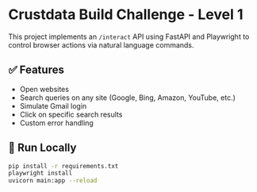 # Crustdata Build Challenge - Level 1

This project implements an `/interact` API using FastAPI and Playwright to control browser actions via natural language commands.

## ✅ Features

- Open websites
- Search queries on any site (Google, Bing, Amazon, YouTube, etc.)
- Simulate Gmail login
- Click on specific search results
- Custom error handling

## 🚀 Run Locally

```bash
pip install -r requirements.txt
playwright install
uvicorn main:app --reload
